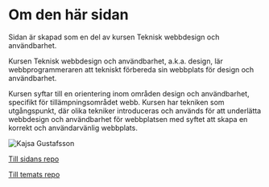 Om den här sidan
==============================================
Sidan är skapad som en del av kursen Teknisk webbdesign och användbarhet.

Kursen Teknisk webbdesign och användbarhet, a.k.a. design, lär webbprogrammeraren att tekniskt förbereda sin webbplats för design och användbarhet.

Kursen syftar till en orientering inom områden design och användbarhet, specifikt för tillämpningsområdet webb. Kursen har tekniken som utgångspunkt, där olika tekniker introduceras och används för att underlätta webbdesign och användbarhet för webbplatsen med syftet att skapa en korrekt och användarvänlig webbplats.


![Kajsa Gustafsson](./img/bild3.jpeg)

[Till sidans repo](https://github.com/KajsaGustafsson/Anax-flat)

[Till temats repo](https://github.com/KajsaGustafsson/anax-flat-theme)
